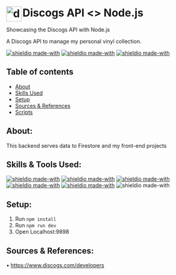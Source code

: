 # <h1 ><a href="https://discogs.com" target="_blank" rel="noreferrer"> <img src="https://upload.wikimedia.org/wikipedia/commons/6/69/Discogs_record_icon.svg" alt="discogs" align="left" width="40" height="40" /></a> Discogs API <> Node.js </h1>
Showcasing the Discogs API with Node.js

A Discogs API to manage my personal vinyl collection.

[![shieldio made-with](https://img.shields.io/badge/CourseType-Personal%20Project-brown?logo=google-scholar&logoColor=white)]() [![shieldio made-with](https://img.shields.io/badge/Status-Completed-darkgreen)]() [![shieldio made-with](https://img.shields.io/badge/Hours_Log-5%20Hours-black)]()

## Table of contents

- [About](#about)
- [Skills Used](#skills-used)
- [Setup](#setup)
- [Sources & References](#sources-&-references)
- [Scripts](#Scripts,-APIs-&-More)

## About:

This backend serves data to Firestore and my front-end projects

## Skills & Tools Used:


[![shieldio made-with](https://img.shields.io/badge/NodeJS-black?logo=node.js&style=for-the-badge)](https://nodejs.org/)
[![shieldio made-with](https://img.shields.io/badge/NPM-black?logo=npm&style=for-the-badge)](https://www.npmjs.com/)
[![shieldio made-with](https://img.shields.io/badge/Visual%20Studio%20Code-blue?logoColor=white&logo=visual-studio-code&style=for-the-badge)](https://code.visualstudio.com/)
[![shieldio made-with](https://img.shields.io/badge/Git--Fork-blue?logoColor=white&logo=git&style=for-the-badge)](https://git-fork.com/)
[![shieldio made-with](https://img.shields.io/badge/FireFox-blue?logoColor=white&logo=firefox&style=for-the-badge)](https://firefox.com/)
![shieldio made-with](https://img.shields.io/badge/Mac%20OS-FF8700?logo=apple&logoColor=white&style=for-the-badge)

## Setup:

1. Run `npm install`
2. Run `npm run dev`
3. Open Localhost:9898

## Sources & References:
 • https://www.discogs.com/developers
